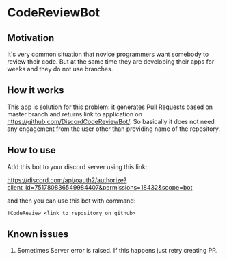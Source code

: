 # CodeReviewBot

## Motivation
It's very common situation that novice programmers want somebody to review their code.
But at the same time they are developing their apps for weeks and they do not use branches.

## How it works
This app is solution for this problem: it generates Pull Requests based on master branch
and returns link to application on https://github.com/DiscordCodeReviewBot/.
So basically it does not need any engagement from the user other than
providing name of the repository.

## How to use
Add this bot to your discord server using this link:

https://discord.com/api/oauth2/authorize?client_id=751780836549984407&permissions=18432&scope=bot

and then you can use this bot with command:
```
!CodeReview <link_to_repository_on_github>
```

## Known issues
1. Sometimes Server error is raised. If this happens just retry creating PR.
